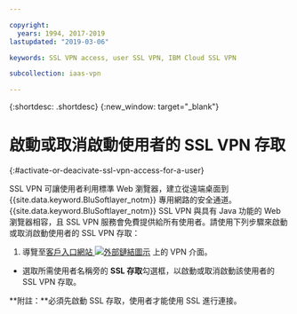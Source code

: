 ```yaml
---

copyright:
  years: 1994, 2017-2019
lastupdated: "2019-03-06"

keywords: SSL VPN access, user SSL VPN, IBM Cloud SSL VPN

subcollection: iaas-vpn

---
```


{:shortdesc: .shortdesc}
{:new_window: target="_blank"}

# 啟動或取消啟動使用者的 SSL VPN 存取
{:#activate-or-deacivate-ssl-vpn-access-for-a-user}

SSL VPN 可讓使用者利用標準 Web 瀏覽器，建立從遠端桌面到 {{site.data.keyword.BluSoftlayer_notm}} 專用網路的安全通道。{{site.data.keyword.BluSoftlayer_notm}} SSL VPN 與具有 Java 功能的 Web 瀏覽器相容，且 SSL VPN 服務會免費提供給所有使用者。請使用下列步驟來啟動或取消啟動使用者的 SSL VPN 存取：

1. 導覽至[客戶入口網站 ![外部鏈結圖示](../../icons/launch-glyph.svg "外部鏈結圖示")](https://control.softlayer.com/) 上的 VPN 介面。
* 選取所需使用者名稱旁的 **SSL 存取**勾選框，以啟動或取消啟動該使用者的 SSL VPN 存取。

**附註：**必須先啟動 SSL 存取，使用者才能使用 SSL 進行連接。
